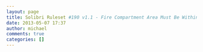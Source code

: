 ```yaml
---
layout: page
title: Solibri Ruleset #190 v1.1 - Fire Compartment Area Must Be Within Limits
date: 2013-05-07 17:37
author: michael
comments: true
categories: []
---
```


